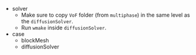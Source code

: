 * solver
  * Make sure to copy `VoF` folder (from `multiphase`) in the same level as the `diffusionSolver`.
  * Run `wmake` inside `diffusionSolver`.
* case
  * blockMesh
  * diffusionSolver
